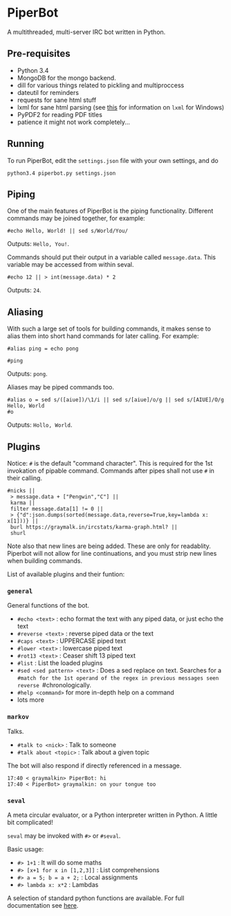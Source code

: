 PiperBot
========

A multithreaded, multi-server IRC bot written in Python.

Pre-requisites
--------------

 * Python 3.4
 * MongoDB for the mongo backend.
 * dill for various things related to pickling and multiproccess
 * dateutil for reminders
 * requests for sane html stuff
 * lxml for sane html parsing (see [this](./doc/windows.md) for information on `lxml` for Windows)
 * PyPDF2 for reading PDF titles
 * patience it might not work completely...
 
Running
-------

To run PiperBot, edit the `settings.json` file with your own settings, and do

```
python3.4 piperbot.py settings.json
```

Piping
------

One of the main features of PiperBot is the piping functionality. Different
commands may be joined together, for example:

```
#echo Hello, World! || sed s/World/You/
```
Outputs: `Hello, You!`.

Commands should put their output in a variable called `message.data`. This
variable may be accessed from within seval.

```
#echo 12 || > int(message.data) * 2
```
Outputs: `24`.


Aliasing
--------

With such a large set of tools for building commands, it makes sense to alias
them into short hand commands for later calling. For example:

```
#alias ping = echo pong

#ping
```
Outputs: `pong`.

Aliases may be piped commands too.

```
#alias o = sed s/([aiue])/\1/i || sed s/[aiue]/o/g || sed s/[AIUE]/O/g
Hello, World
#o
```
Outputs: `Hollo, World`.



Plugins
-------

Notice: `#` is the default "command character". This is required for the 1st
invokation of pipable command. Commands after pipes shall not use `#` in their
calling.

```
#nicks || 
 > message.data + ["Pengwin","C"] || 
 karma || 
 filter message.data[1] != 0 || 
 > {"d":json.dumps(sorted(message.data,reverse=True,key=lambda x: x[1]))} || 
 burl https://graymalk.in/ircstats/karma-graph.html? || 
 shurl
```

Note also that new lines are being added. These are only for readablity.
Piperbot will not allow for line continuations, and you must strip new lines
when building commands.

List of available plugins and their funtion:

### `general`
General functions of the bot.
  - `#echo <text>` : echo format the text with any piped data, or just echo the 
    text
  - `#reverse <text>` : reverse piped data or the text
  - `#caps <text>` : UPPERCASE piped text
  - `#lower <text>` : lowercase piped text
  - `#rot13 <text>` : Ceaser shift 13 piped text
  - `#list` : List the loaded plugins
  - `#sed <sed pattern> <text>` : Does a sed replace on text. Searches for a
    `#match for the 1st operand of the regex in previous messages seen reverse
    `#chronologically.
  - `#help <command>` for more in-depth help on a command
  - lots more

### `markov`
Talks.
  - `#talk to <nick>` : Talk to someone
  - `#talk about <topic>` : Talk about a given topic

The bot will also respond if directly referenced in a message.
```
17:40 < graymalkin> PiperBot: hi
17:40 < PiperBot> graymalkin: on your tongue too
```

### `seval`

A meta circular evaluator, or a Python interpreter written in Python. A little
bit complicated!

`seval` may be invoked with `#>` or `#seval`.

Basic usage:
 - `#> 1+1`  : It will do some maths
 - `#> [x+1 for x in [1,2,3]]` : List comprehensions
 - `#> a = 5; b = a + 2;` : Local assignments
 - `#> lambda x: x*2` : Lambdas

A selection of standard python functions are available. For full documentation
see [here](./doc/seval.md).
